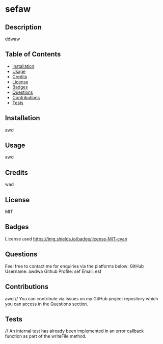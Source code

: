 
# sefaw 
        
## Description 
ddwaw
        
## Table of Contents
- [Installation](#installation)
- [Usage](#usage)
- [Credits](#credits)
- [License](#license)
- [Badges](#badges)
- [Questions](#questions)
- [Contributions](#contributions)
- [Tests](#tests)

## Installation
awd

## Usage
awd

## Credits
wad

## License
MIT

## Badges
License used
https://img.shields.io/badge/license-MIT-cyan

## Questions
Feel free to contact me for enquiries via the platforms below:
GitHub Username: awdwa
Github Profile: sef
Email: esf

## Contributions
awd
// You can contribute via issues on my GitHub project repository which you can access in the Questions section.

## Tests
// An internal test has already been implemented in an error callback function as part of the writeFile method.
    